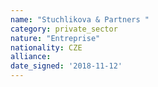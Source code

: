 ```yaml
---
name: "Stuchlikova & Partners "
category: private_sector
nature: "Entreprise"
nationality: CZE
alliance: 
date_signed: '2018-11-12'
---
```

    